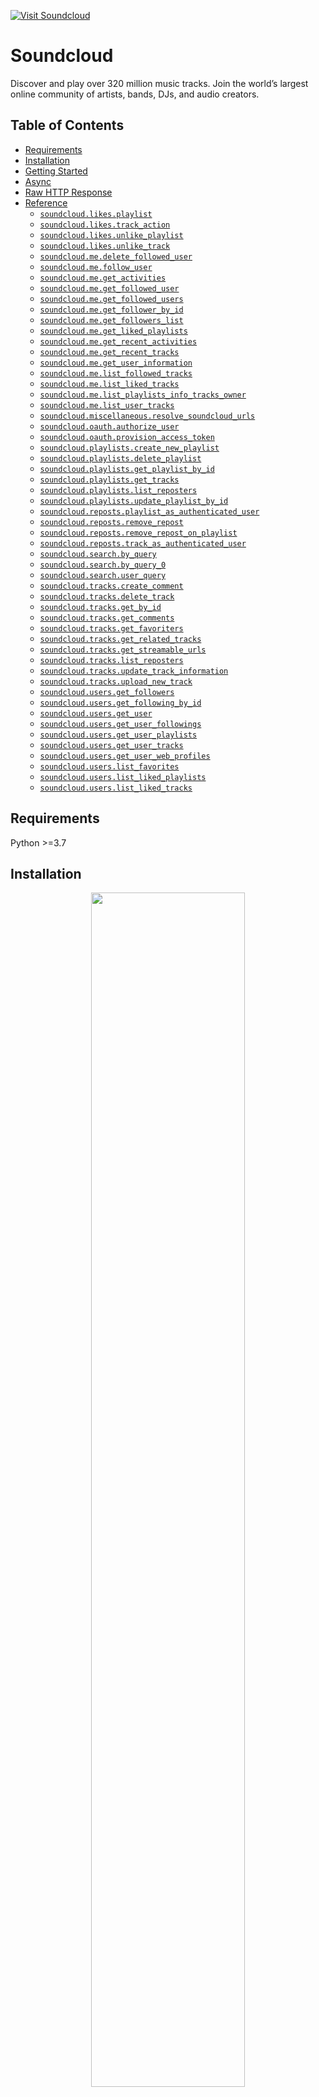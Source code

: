 <div align="left">

[![Visit Soundcloud](./header.png)](https://developers.soundcloud.com)

# Soundcloud<a id="soundcloud"></a>

Discover and play over 320 million music tracks. Join the world’s largest online community of artists, bands, DJs, and audio creators.


</div>

## Table of Contents<a id="table-of-contents"></a>

<!-- toc -->

- [Requirements](#requirements)
- [Installation](#installation)
- [Getting Started](#getting-started)
- [Async](#async)
- [Raw HTTP Response](#raw-http-response)
- [Reference](#reference)
  * [`soundcloud.likes.playlist`](#soundcloudlikesplaylist)
  * [`soundcloud.likes.track_action`](#soundcloudlikestrack_action)
  * [`soundcloud.likes.unlike_playlist`](#soundcloudlikesunlike_playlist)
  * [`soundcloud.likes.unlike_track`](#soundcloudlikesunlike_track)
  * [`soundcloud.me.delete_followed_user`](#soundcloudmedelete_followed_user)
  * [`soundcloud.me.follow_user`](#soundcloudmefollow_user)
  * [`soundcloud.me.get_activities`](#soundcloudmeget_activities)
  * [`soundcloud.me.get_followed_user`](#soundcloudmeget_followed_user)
  * [`soundcloud.me.get_followed_users`](#soundcloudmeget_followed_users)
  * [`soundcloud.me.get_follower_by_id`](#soundcloudmeget_follower_by_id)
  * [`soundcloud.me.get_followers_list`](#soundcloudmeget_followers_list)
  * [`soundcloud.me.get_liked_playlists`](#soundcloudmeget_liked_playlists)
  * [`soundcloud.me.get_recent_activities`](#soundcloudmeget_recent_activities)
  * [`soundcloud.me.get_recent_tracks`](#soundcloudmeget_recent_tracks)
  * [`soundcloud.me.get_user_information`](#soundcloudmeget_user_information)
  * [`soundcloud.me.list_followed_tracks`](#soundcloudmelist_followed_tracks)
  * [`soundcloud.me.list_liked_tracks`](#soundcloudmelist_liked_tracks)
  * [`soundcloud.me.list_playlists_info_tracks_owner`](#soundcloudmelist_playlists_info_tracks_owner)
  * [`soundcloud.me.list_user_tracks`](#soundcloudmelist_user_tracks)
  * [`soundcloud.miscellaneous.resolve_soundcloud_urls`](#soundcloudmiscellaneousresolve_soundcloud_urls)
  * [`soundcloud.oauth.authorize_user`](#soundcloudoauthauthorize_user)
  * [`soundcloud.oauth.provision_access_token`](#soundcloudoauthprovision_access_token)
  * [`soundcloud.playlists.create_new_playlist`](#soundcloudplaylistscreate_new_playlist)
  * [`soundcloud.playlists.delete_playlist`](#soundcloudplaylistsdelete_playlist)
  * [`soundcloud.playlists.get_playlist_by_id`](#soundcloudplaylistsget_playlist_by_id)
  * [`soundcloud.playlists.get_tracks`](#soundcloudplaylistsget_tracks)
  * [`soundcloud.playlists.list_reposters`](#soundcloudplaylistslist_reposters)
  * [`soundcloud.playlists.update_playlist_by_id`](#soundcloudplaylistsupdate_playlist_by_id)
  * [`soundcloud.reposts.playlist_as_authenticated_user`](#soundcloudrepostsplaylist_as_authenticated_user)
  * [`soundcloud.reposts.remove_repost`](#soundcloudrepostsremove_repost)
  * [`soundcloud.reposts.remove_repost_on_playlist`](#soundcloudrepostsremove_repost_on_playlist)
  * [`soundcloud.reposts.track_as_authenticated_user`](#soundcloudrepoststrack_as_authenticated_user)
  * [`soundcloud.search.by_query`](#soundcloudsearchby_query)
  * [`soundcloud.search.by_query_0`](#soundcloudsearchby_query_0)
  * [`soundcloud.search.user_query`](#soundcloudsearchuser_query)
  * [`soundcloud.tracks.create_comment`](#soundcloudtrackscreate_comment)
  * [`soundcloud.tracks.delete_track`](#soundcloudtracksdelete_track)
  * [`soundcloud.tracks.get_by_id`](#soundcloudtracksget_by_id)
  * [`soundcloud.tracks.get_comments`](#soundcloudtracksget_comments)
  * [`soundcloud.tracks.get_favoriters`](#soundcloudtracksget_favoriters)
  * [`soundcloud.tracks.get_related_tracks`](#soundcloudtracksget_related_tracks)
  * [`soundcloud.tracks.get_streamable_urls`](#soundcloudtracksget_streamable_urls)
  * [`soundcloud.tracks.list_reposters`](#soundcloudtrackslist_reposters)
  * [`soundcloud.tracks.update_track_information`](#soundcloudtracksupdate_track_information)
  * [`soundcloud.tracks.upload_new_track`](#soundcloudtracksupload_new_track)
  * [`soundcloud.users.get_followers`](#soundcloudusersget_followers)
  * [`soundcloud.users.get_following_by_id`](#soundcloudusersget_following_by_id)
  * [`soundcloud.users.get_user`](#soundcloudusersget_user)
  * [`soundcloud.users.get_user_followings`](#soundcloudusersget_user_followings)
  * [`soundcloud.users.get_user_playlists`](#soundcloudusersget_user_playlists)
  * [`soundcloud.users.get_user_tracks`](#soundcloudusersget_user_tracks)
  * [`soundcloud.users.get_user_web_profiles`](#soundcloudusersget_user_web_profiles)
  * [`soundcloud.users.list_favorites`](#soundclouduserslist_favorites)
  * [`soundcloud.users.list_liked_playlists`](#soundclouduserslist_liked_playlists)
  * [`soundcloud.users.list_liked_tracks`](#soundclouduserslist_liked_tracks)

<!-- tocstop -->

## Requirements<a id="requirements"></a>

Python >=3.7

## Installation<a id="installation"></a>
<div align="center">
  <a href="https://konfigthis.com/sdk-sign-up?company=SoundCloud&language=Python">
    <img src="https://raw.githubusercontent.com/konfig-dev/brand-assets/HEAD/cta-images/python-cta.png" width="70%">
  </a>
</div>

## Getting Started<a id="getting-started"></a>

```python
from pprint import pprint
from soundcloud_python_sdk import SoundCloud, ApiException

soundcloud = SoundCloud(
    auth_header="YOUR_API_KEY",
)

try:
    # Likes a playlist.
    soundcloud.likes.playlist(
        playlist_id=1212781357,
    )
except ApiException as e:
    print("Exception when calling LikesApi.playlist: %s\n" % e)
    pprint(e.body)
    if e.status == 400:
        pprint(e.body["code"])
        pprint(e.body["message"])
        pprint(e.body["link"])
        pprint(e.body["error"])
        pprint(e.body["errors"])
        pprint(e.body["status"])
    if e.status == 401:
        pprint(e.body["code"])
        pprint(e.body["message"])
        pprint(e.body["link"])
        pprint(e.body["error"])
        pprint(e.body["errors"])
        pprint(e.body["status"])
    if e.status == 404:
        pprint(e.body["code"])
        pprint(e.body["message"])
        pprint(e.body["link"])
        pprint(e.body["error"])
        pprint(e.body["errors"])
        pprint(e.body["status"])
    pprint(e.headers)
    pprint(e.status)
    pprint(e.reason)
    pprint(e.round_trip_time)
```

## Async<a id="async"></a>

`async` support is available by prepending `a` to any method.

```python
import asyncio
from pprint import pprint
from soundcloud_python_sdk import SoundCloud, ApiException

soundcloud = SoundCloud(
    auth_header="YOUR_API_KEY",
)


async def main():
    try:
        # Likes a playlist.
        await soundcloud.likes.aplaylist(
            playlist_id=1212781357,
        )
    except ApiException as e:
        print("Exception when calling LikesApi.playlist: %s\n" % e)
        pprint(e.body)
        if e.status == 400:
            pprint(e.body["code"])
            pprint(e.body["message"])
            pprint(e.body["link"])
            pprint(e.body["error"])
            pprint(e.body["errors"])
            pprint(e.body["status"])
        if e.status == 401:
            pprint(e.body["code"])
            pprint(e.body["message"])
            pprint(e.body["link"])
            pprint(e.body["error"])
            pprint(e.body["errors"])
            pprint(e.body["status"])
        if e.status == 404:
            pprint(e.body["code"])
            pprint(e.body["message"])
            pprint(e.body["link"])
            pprint(e.body["error"])
            pprint(e.body["errors"])
            pprint(e.body["status"])
        pprint(e.headers)
        pprint(e.status)
        pprint(e.reason)
        pprint(e.round_trip_time)


asyncio.run(main())
```

## Raw HTTP Response<a id="raw-http-response"></a>

To access raw HTTP response values, use the `.raw` namespace.

```python
from pprint import pprint
from soundcloud_python_sdk import SoundCloud, ApiException

soundcloud = SoundCloud(
    auth_header="YOUR_API_KEY",
)

try:
    # Likes a playlist.
    playlist_response = soundcloud.likes.raw.playlist(
        playlist_id=1212781357,
    )
    pprint(playlist_response.headers)
    pprint(playlist_response.status)
    pprint(playlist_response.round_trip_time)
except ApiException as e:
    print("Exception when calling LikesApi.playlist: %s\n" % e)
    pprint(e.body)
    if e.status == 400:
        pprint(e.body["code"])
        pprint(e.body["message"])
        pprint(e.body["link"])
        pprint(e.body["error"])
        pprint(e.body["errors"])
        pprint(e.body["status"])
    if e.status == 401:
        pprint(e.body["code"])
        pprint(e.body["message"])
        pprint(e.body["link"])
        pprint(e.body["error"])
        pprint(e.body["errors"])
        pprint(e.body["status"])
    if e.status == 404:
        pprint(e.body["code"])
        pprint(e.body["message"])
        pprint(e.body["link"])
        pprint(e.body["error"])
        pprint(e.body["errors"])
        pprint(e.body["status"])
    pprint(e.headers)
    pprint(e.status)
    pprint(e.reason)
    pprint(e.round_trip_time)
```


## Reference<a id="reference"></a>
### `soundcloud.likes.playlist`<a id="soundcloudlikesplaylist"></a>

Likes a playlist.

#### 🛠️ Usage<a id="🛠️-usage"></a>

```python
soundcloud.likes.playlist(
    playlist_id=1212781357,
)
```

#### ⚙️ Parameters<a id="⚙️-parameters"></a>

##### playlist_id: `int`<a id="playlist_id-int"></a>

SoundCloud playlist id

#### 🌐 Endpoint<a id="🌐-endpoint"></a>

`/likes/playlists/{playlist_id}` `post`

[🔙 **Back to Table of Contents**](#table-of-contents)

---

### `soundcloud.likes.track_action`<a id="soundcloudlikestrack_action"></a>

Likes a track.

#### 🛠️ Usage<a id="🛠️-usage"></a>

```python
soundcloud.likes.track_action(
    track_id=1015448728,
)
```

#### ⚙️ Parameters<a id="⚙️-parameters"></a>

##### track_id: `int`<a id="track_id-int"></a>

SoundCloud Track id

#### 🌐 Endpoint<a id="🌐-endpoint"></a>

`/likes/tracks/{track_id}` `post`

[🔙 **Back to Table of Contents**](#table-of-contents)

---

### `soundcloud.likes.unlike_playlist`<a id="soundcloudlikesunlike_playlist"></a>

Unlikes a playlist.

#### 🛠️ Usage<a id="🛠️-usage"></a>

```python
soundcloud.likes.unlike_playlist(
    playlist_id=1212781357,
)
```

#### ⚙️ Parameters<a id="⚙️-parameters"></a>

##### playlist_id: `int`<a id="playlist_id-int"></a>

SoundCloud playlist id

#### 🌐 Endpoint<a id="🌐-endpoint"></a>

`/likes/playlists/{playlist_id}` `delete`

[🔙 **Back to Table of Contents**](#table-of-contents)

---

### `soundcloud.likes.unlike_track`<a id="soundcloudlikesunlike_track"></a>

Unlikes a track.

#### 🛠️ Usage<a id="🛠️-usage"></a>

```python
soundcloud.likes.unlike_track(
    track_id=1015448728,
)
```

#### ⚙️ Parameters<a id="⚙️-parameters"></a>

##### track_id: `int`<a id="track_id-int"></a>

SoundCloud Track id

#### 🌐 Endpoint<a id="🌐-endpoint"></a>

`/likes/tracks/{track_id}` `delete`

[🔙 **Back to Table of Contents**](#table-of-contents)

---

### `soundcloud.me.delete_followed_user`<a id="soundcloudmedelete_followed_user"></a>

Deletes a user who is followed by the authenticated user.

#### 🛠️ Usage<a id="🛠️-usage"></a>

```python
soundcloud.me.delete_followed_user(
    user_id=743372812,
)
```

#### ⚙️ Parameters<a id="⚙️-parameters"></a>

##### user_id: `int`<a id="user_id-int"></a>

SoundCloud User id

#### 🌐 Endpoint<a id="🌐-endpoint"></a>

`/me/followings/{user_id}` `delete`

[🔙 **Back to Table of Contents**](#table-of-contents)

---

### `soundcloud.me.follow_user`<a id="soundcloudmefollow_user"></a>

Follows a user.

#### 🛠️ Usage<a id="🛠️-usage"></a>

```python
soundcloud.me.follow_user(
    user_id=743372812,
)
```

#### ⚙️ Parameters<a id="⚙️-parameters"></a>

##### user_id: `int`<a id="user_id-int"></a>

SoundCloud User id

#### 🌐 Endpoint<a id="🌐-endpoint"></a>

`/me/followings/{user_id}` `put`

[🔙 **Back to Table of Contents**](#table-of-contents)

---

### `soundcloud.me.get_activities`<a id="soundcloudmeget_activities"></a>

Returns the authenticated user's activities.

#### 🛠️ Usage<a id="🛠️-usage"></a>

```python
get_activities_response = soundcloud.me.get_activities(
    access=["playable,preview"],
    limit=2,
)
```

#### ⚙️ Parameters<a id="⚙️-parameters"></a>

##### access: List[`str`]<a id="access-liststr"></a>

Filters content by level of access the user (logged in or anonymous) has to the track. The result list will include only tracks with the specified access. Include all options if you'd like to see all possible tracks. See `Track#access` schema for more details. 

##### limit: `int`<a id="limit-int"></a>

Number of results to return in the collection.

#### 🔄 Return<a id="🔄-return"></a>

[`Activities`](./soundcloud_python_sdk/pydantic/activities.py)

#### 🌐 Endpoint<a id="🌐-endpoint"></a>

`/me/activities` `get`

[🔙 **Back to Table of Contents**](#table-of-contents)

---

### `soundcloud.me.get_followed_user`<a id="soundcloudmeget_followed_user"></a>

Returns a user who is followed by the authenticated user. (use /users/{user_id} instead, to fetch the user details)

#### 🛠️ Usage<a id="🛠️-usage"></a>

```python
get_followed_user_response = soundcloud.me.get_followed_user(
    user_id=948745750,
)
```

#### ⚙️ Parameters<a id="⚙️-parameters"></a>

##### user_id: `int`<a id="user_id-int"></a>

SoundCloud User id

#### 🔄 Return<a id="🔄-return"></a>

[`User`](./soundcloud_python_sdk/pydantic/user.py)

#### 🌐 Endpoint<a id="🌐-endpoint"></a>

`/me/followings/{user_id}` `get`

[🔙 **Back to Table of Contents**](#table-of-contents)

---

### `soundcloud.me.get_followed_users`<a id="soundcloudmeget_followed_users"></a>

Returns a list of users who are followed by the authenticated user.

#### 🛠️ Usage<a id="🛠️-usage"></a>

```python
get_followed_users_response = soundcloud.me.get_followed_users(
    limit=2,
    offset=0,
)
```

#### ⚙️ Parameters<a id="⚙️-parameters"></a>

##### limit: `int`<a id="limit-int"></a>

Number of results to return in the collection.

##### offset: `int`<a id="offset-int"></a>

Offset of first result. Deprecated, use `linked_partitioning` instead.

#### 🔄 Return<a id="🔄-return"></a>

[`Users`](./soundcloud_python_sdk/pydantic/users.py)

#### 🌐 Endpoint<a id="🌐-endpoint"></a>

`/me/followings` `get`

[🔙 **Back to Table of Contents**](#table-of-contents)

---

### `soundcloud.me.get_follower_by_id`<a id="soundcloudmeget_follower_by_id"></a>

Returns a user who is following the authenticated user. (use /users/{user_id} instead, to fetch the user details)

#### 🛠️ Usage<a id="🛠️-usage"></a>

```python
get_follower_by_id_response = soundcloud.me.get_follower_by_id(
    follower_id=743372812,
)
```

#### ⚙️ Parameters<a id="⚙️-parameters"></a>

##### follower_id: `int`<a id="follower_id-int"></a>

SoundCloud User id to denote a Follower

#### 🔄 Return<a id="🔄-return"></a>

[`User`](./soundcloud_python_sdk/pydantic/user.py)

#### 🌐 Endpoint<a id="🌐-endpoint"></a>

`/me/followers/{follower_id}` `get`

[🔙 **Back to Table of Contents**](#table-of-contents)

---

### `soundcloud.me.get_followers_list`<a id="soundcloudmeget_followers_list"></a>

Returns a list of users who are following the authenticated user.

#### 🛠️ Usage<a id="🛠️-usage"></a>

```python
get_followers_list_response = soundcloud.me.get_followers_list(
    limit=2,
)
```

#### ⚙️ Parameters<a id="⚙️-parameters"></a>

##### limit: `int`<a id="limit-int"></a>

Number of results to return in the collection.

#### 🔄 Return<a id="🔄-return"></a>

[`Users`](./soundcloud_python_sdk/pydantic/users.py)

#### 🌐 Endpoint<a id="🌐-endpoint"></a>

`/me/followers` `get`

[🔙 **Back to Table of Contents**](#table-of-contents)

---

### `soundcloud.me.get_liked_playlists`<a id="soundcloudmeget_liked_playlists"></a>

Returns a list of favorited or liked playlists of the authenticated user.

#### 🛠️ Usage<a id="🛠️-usage"></a>

```python
get_liked_playlists_response = soundcloud.me.get_liked_playlists(
    limit=2,
    linked_partitioning=True,
)
```

#### ⚙️ Parameters<a id="⚙️-parameters"></a>

##### limit: `int`<a id="limit-int"></a>

Number of results to return in the collection.

##### linked_partitioning: `bool`<a id="linked_partitioning-bool"></a>

Returns paginated collection of items (recommended, returning a list without pagination is deprecated and should not be used)

#### 🔄 Return<a id="🔄-return"></a>

[`MeGetLikedPlaylistsResponse`](./soundcloud_python_sdk/pydantic/me_get_liked_playlists_response.py)

#### 🌐 Endpoint<a id="🌐-endpoint"></a>

`/me/likes/playlists` `get`

[🔙 **Back to Table of Contents**](#table-of-contents)

---

### `soundcloud.me.get_recent_activities`<a id="soundcloudmeget_recent_activities"></a>

Recent the authenticated user's activities.

#### 🛠️ Usage<a id="🛠️-usage"></a>

```python
get_recent_activities_response = soundcloud.me.get_recent_activities(
    access=["playable,preview"],
    limit=2,
)
```

#### ⚙️ Parameters<a id="⚙️-parameters"></a>

##### access: List[`str`]<a id="access-liststr"></a>

Filters content by level of access the user (logged in or anonymous) has to the track. The result list will include only tracks with the specified access. Include all options if you'd like to see all possible tracks. See `Track#access` schema for more details. 

##### limit: `int`<a id="limit-int"></a>

Number of results to return in the collection.

#### 🔄 Return<a id="🔄-return"></a>

[`Activities`](./soundcloud_python_sdk/pydantic/activities.py)

#### 🌐 Endpoint<a id="🌐-endpoint"></a>

`/me/activities/all/own` `get`

[🔙 **Back to Table of Contents**](#table-of-contents)

---

### `soundcloud.me.get_recent_tracks`<a id="soundcloudmeget_recent_tracks"></a>

Returns the authenticated user's recent track related activities.

#### 🛠️ Usage<a id="🛠️-usage"></a>

```python
get_recent_tracks_response = soundcloud.me.get_recent_tracks(
    access=["playable,preview"],
    limit=2,
)
```

#### ⚙️ Parameters<a id="⚙️-parameters"></a>

##### access: List[`str`]<a id="access-liststr"></a>

Filters content by level of access the user (logged in or anonymous) has to the track. The result list will include only tracks with the specified access. Include all options if you'd like to see all possible tracks. See `Track#access` schema for more details. 

##### limit: `int`<a id="limit-int"></a>

Number of results to return in the collection.

#### 🔄 Return<a id="🔄-return"></a>

[`Activities`](./soundcloud_python_sdk/pydantic/activities.py)

#### 🌐 Endpoint<a id="🌐-endpoint"></a>

`/me/activities/tracks` `get`

[🔙 **Back to Table of Contents**](#table-of-contents)

---

### `soundcloud.me.get_user_information`<a id="soundcloudmeget_user_information"></a>

Returns the authenticated user’s information.

#### 🛠️ Usage<a id="🛠️-usage"></a>

```python
get_user_information_response = soundcloud.me.get_user_information()
```

#### 🔄 Return<a id="🔄-return"></a>

[`Me`](./soundcloud_python_sdk/pydantic/me.py)

#### 🌐 Endpoint<a id="🌐-endpoint"></a>

`/me` `get`

[🔙 **Back to Table of Contents**](#table-of-contents)

---

### `soundcloud.me.list_followed_tracks`<a id="soundcloudmelist_followed_tracks"></a>

Returns a list of recent tracks from users followed by the authenticated user.

#### 🛠️ Usage<a id="🛠️-usage"></a>

```python
list_followed_tracks_response = soundcloud.me.list_followed_tracks(
    access=["playable,preview"],
    limit=2,
    offset=0,
)
```

#### ⚙️ Parameters<a id="⚙️-parameters"></a>

##### access: List[`str`]<a id="access-liststr"></a>

Filters content by level of access the user (logged in or anonymous) has to the track. The result list will include only tracks with the specified access. Include all options if you'd like to see all possible tracks. See `Track#access` schema for more details. 

##### limit: `int`<a id="limit-int"></a>

Number of results to return in the collection.

##### offset: `int`<a id="offset-int"></a>

Offset of first result. Deprecated, use `linked_partitioning` instead.

#### 🔄 Return<a id="🔄-return"></a>

[`TracksList`](./soundcloud_python_sdk/pydantic/tracks_list.py)

#### 🌐 Endpoint<a id="🌐-endpoint"></a>

`/me/followings/tracks` `get`

[🔙 **Back to Table of Contents**](#table-of-contents)

---

### `soundcloud.me.list_liked_tracks`<a id="soundcloudmelist_liked_tracks"></a>

Returns a list of favorited or liked tracks of the authenticated user.

#### 🛠️ Usage<a id="🛠️-usage"></a>

```python
list_liked_tracks_response = soundcloud.me.list_liked_tracks(
    limit=2,
    access=["playable,preview,blocked"],
    linked_partitioning=True,
)
```

#### ⚙️ Parameters<a id="⚙️-parameters"></a>

##### limit: `int`<a id="limit-int"></a>

Number of results to return in the collection.

##### access: List[`str`]<a id="access-liststr"></a>

Filters content by level of access the user (logged in or anonymous) has to the track. The result list will include only tracks with the specified access. Include all options if you'd like to see all possible tracks. See `Track#access` schema for more details. 

##### linked_partitioning: `bool`<a id="linked_partitioning-bool"></a>

Returns paginated collection of items (recommended, returning a list without pagination is deprecated and should not be used)

#### 🔄 Return<a id="🔄-return"></a>

[`MeListLikedTracksResponse`](./soundcloud_python_sdk/pydantic/me_list_liked_tracks_response.py)

#### 🌐 Endpoint<a id="🌐-endpoint"></a>

`/me/likes/tracks` `get`

[🔙 **Back to Table of Contents**](#table-of-contents)

---

### `soundcloud.me.list_playlists_info_tracks_owner`<a id="soundcloudmelist_playlists_info_tracks_owner"></a>

Returns playlist info, playlist tracks and tracks owner info.

#### 🛠️ Usage<a id="🛠️-usage"></a>

```python
list_playlists_info_tracks_owner_response = (
    soundcloud.me.list_playlists_info_tracks_owner(
        show_tracks=True,
        linked_partitioning=True,
        limit=2,
    )
)
```

#### ⚙️ Parameters<a id="⚙️-parameters"></a>

##### show_tracks: `bool`<a id="show_tracks-bool"></a>

A boolean flag to request a playlist with or without tracks. Default is `true`.

##### linked_partitioning: `bool`<a id="linked_partitioning-bool"></a>

Returns paginated collection of items (recommended, returning a list without pagination is deprecated and should not be used)

##### limit: `int`<a id="limit-int"></a>

Number of results to return in the collection.

#### 🔄 Return<a id="🔄-return"></a>

[`MeGetLikedPlaylistsResponse`](./soundcloud_python_sdk/pydantic/me_get_liked_playlists_response.py)

#### 🌐 Endpoint<a id="🌐-endpoint"></a>

`/me/playlists` `get`

[🔙 **Back to Table of Contents**](#table-of-contents)

---

### `soundcloud.me.list_user_tracks`<a id="soundcloudmelist_user_tracks"></a>

Returns a list of user's tracks.

#### 🛠️ Usage<a id="🛠️-usage"></a>

```python
list_user_tracks_response = soundcloud.me.list_user_tracks(
    limit=2,
    linked_partitioning=True,
)
```

#### ⚙️ Parameters<a id="⚙️-parameters"></a>

##### limit: `int`<a id="limit-int"></a>

Number of results to return in the collection.

##### linked_partitioning: `bool`<a id="linked_partitioning-bool"></a>

Returns paginated collection of items (recommended, returning a list without pagination is deprecated and should not be used)

#### 🔄 Return<a id="🔄-return"></a>

[`MeListLikedTracksResponse`](./soundcloud_python_sdk/pydantic/me_list_liked_tracks_response.py)

#### 🌐 Endpoint<a id="🌐-endpoint"></a>

`/me/tracks` `get`

[🔙 **Back to Table of Contents**](#table-of-contents)

---

### `soundcloud.miscellaneous.resolve_soundcloud_urls`<a id="soundcloudmiscellaneousresolve_soundcloud_urls"></a>

Resolves soundcloud.com and on.soundcloud.com URLs to Resource URLs to use with the API.

#### 🛠️ Usage<a id="🛠️-usage"></a>

```python
soundcloud.miscellaneous.resolve_soundcloud_urls(
    url="https://soundcloud.com/user-434241656",
)
```

#### ⚙️ Parameters<a id="⚙️-parameters"></a>

##### url: `str`<a id="url-str"></a>

SoundCloud URL

#### 🌐 Endpoint<a id="🌐-endpoint"></a>

`/resolve` `get`

[🔙 **Back to Table of Contents**](#table-of-contents)

---

### `soundcloud.oauth.authorize_user`<a id="soundcloudoauthauthorize_user"></a>

<h3>Security Advice</h3>
* [OAuth Authorization Code flow](https://datatracker.ietf.org/doc/html/draft-ietf-oauth-security-topics-16#section-2.1.1) (`response_type=code`) is the only allowed method of authorization.
* Use the `state` parameter for [CSRF protection](https://tools.ietf.org/html/draft-ietf-oauth-security-topics-16#section-4.7). Pass a sufficient  random nonce here and verify this nonce again after retrieving the token.


#### 🛠️ Usage<a id="🛠️-usage"></a>

```python
soundcloud.oauth.authorize_user(
    client_id="some client",
    redirect_uri="https://soundcloud.com",
    response_type="code",
    state="encrypted_session_info",
)
```

#### ⚙️ Parameters<a id="⚙️-parameters"></a>

##### client_id: `str`<a id="client_id-str"></a>

The client id belonging to your application

##### redirect_uri: `str`<a id="redirect_uri-str"></a>

The redirect uri you have configured for your application

##### response_type: `str`<a id="response_type-str"></a>

Support only the Authorization Code Flow

##### state: `str`<a id="state-str"></a>

Any value included here will be appended to the redirect URI. Use this for CSRF protection.

#### 🌐 Endpoint<a id="🌐-endpoint"></a>

`/connect` `get`

[🔙 **Back to Table of Contents**](#table-of-contents)

---

### `soundcloud.oauth.provision_access_token`<a id="soundcloudoauthprovision_access_token"></a>

This endpoint accepts POST requests and is used to provision access tokens once a user has authorized your application.

#### 🛠️ Usage<a id="🛠️-usage"></a>

```python
soundcloud.oauth.provision_access_token(
    grant_type="authorization_code",
    client_id="CLIENT_ID",
    client_secret="CLIENT_SECRET",
    code="1-123456-12345678-FAbcfbe9ir2wdj0",
    redirect_uri="https://mywebsite/auth/soundcloud",
    refresh_token="1234c331329477150e7b6056ff212345",
)
```

#### ⚙️ Parameters<a id="⚙️-parameters"></a>

##### grant_type: `str`<a id="grant_type-str"></a>

One of `authorization_code`, `client_credentials`, `refresh_token`

##### client_id: `str`<a id="client_id-str"></a>

Client ID

##### client_secret: `str`<a id="client_secret-str"></a>

Client secret

##### code: `str`<a id="code-str"></a>

Authorization code. Required on `grant_type = authorization_code`.

##### redirect_uri: `str`<a id="redirect_uri-str"></a>

Redirect URI. Required on `grant_type = (authorization_code|refresh_token)`.

##### refresh_token: `str`<a id="refresh_token-str"></a>

Refresh token. Required on `grant_type = refresh_token`.

#### ⚙️ Request Body<a id="⚙️-request-body"></a>

[`OAuthToken`](./soundcloud_python_sdk/type/o_auth_token.py)
#### 🌐 Endpoint<a id="🌐-endpoint"></a>

`/oauth2/token` `post`

[🔙 **Back to Table of Contents**](#table-of-contents)

---

### `soundcloud.playlists.create_new_playlist`<a id="soundcloudplaylistscreate_new_playlist"></a>

Creates a playlist.

#### 🛠️ Usage<a id="🛠️-usage"></a>

```python
create_new_playlist_response = soundcloud.playlists.create_new_playlist(
    playlist={
        "sharing": "public",
        "set_type": "album",
    },
)
```

#### ⚙️ Parameters<a id="⚙️-parameters"></a>

##### playlist: [`CreateUpdatePlaylistRequestPlaylist`](./soundcloud_python_sdk/type/create_update_playlist_request_playlist.py)<a id="playlist-createupdateplaylistrequestplaylistsoundcloud_python_sdktypecreate_update_playlist_request_playlistpy"></a>


#### ⚙️ Request Body<a id="⚙️-request-body"></a>

[`CreateUpdatePlaylistRequest`](./soundcloud_python_sdk/type/create_update_playlist_request.py)
Create Playlist request

#### 🔄 Return<a id="🔄-return"></a>

[`Playlist`](./soundcloud_python_sdk/pydantic/playlist.py)

#### 🌐 Endpoint<a id="🌐-endpoint"></a>

`/playlists` `post`

[🔙 **Back to Table of Contents**](#table-of-contents)

---

### `soundcloud.playlists.delete_playlist`<a id="soundcloudplaylistsdelete_playlist"></a>

Deletes a playlist.

#### 🛠️ Usage<a id="🛠️-usage"></a>

```python
soundcloud.playlists.delete_playlist(
    playlist_id=10,
)
```

#### ⚙️ Parameters<a id="⚙️-parameters"></a>

##### playlist_id: `int`<a id="playlist_id-int"></a>

SoundCloud playlist id

#### 🌐 Endpoint<a id="🌐-endpoint"></a>

`/playlists/{playlist_id}` `delete`

[🔙 **Back to Table of Contents**](#table-of-contents)

---

### `soundcloud.playlists.get_playlist_by_id`<a id="soundcloudplaylistsget_playlist_by_id"></a>

Returns a playlist.

#### 🛠️ Usage<a id="🛠️-usage"></a>

```python
get_playlist_by_id_response = soundcloud.playlists.get_playlist_by_id(
    playlist_id=1212781357,
    secret_token="string_example",
    access=["playable,preview"],
    show_tracks=True,
)
```

#### ⚙️ Parameters<a id="⚙️-parameters"></a>

##### playlist_id: `int`<a id="playlist_id-int"></a>

SoundCloud playlist id

##### secret_token: `str`<a id="secret_token-str"></a>

A secret token to fetch private playlists/tracks

##### access: List[`str`]<a id="access-liststr"></a>

Filters content by level of access the user (logged in or anonymous) has to the track. The result list will include only tracks with the specified access. Include all options if you'd like to see all possible tracks. See `Track#access` schema for more details. 

##### show_tracks: `bool`<a id="show_tracks-bool"></a>

A boolean flag to request a playlist with or without tracks. Default is `true`.

#### 🔄 Return<a id="🔄-return"></a>

[`Playlist`](./soundcloud_python_sdk/pydantic/playlist.py)

#### 🌐 Endpoint<a id="🌐-endpoint"></a>

`/playlists/{playlist_id}` `get`

[🔙 **Back to Table of Contents**](#table-of-contents)

---

### `soundcloud.playlists.get_tracks`<a id="soundcloudplaylistsget_tracks"></a>

Returns tracks under a playlist.

#### 🛠️ Usage<a id="🛠️-usage"></a>

```python
get_tracks_response = soundcloud.playlists.get_tracks(
    playlist_id=1212781357,
    secret_token="string_example",
    access=["playable,preview"],
    linked_partitioning=True,
)
```

#### ⚙️ Parameters<a id="⚙️-parameters"></a>

##### playlist_id: `int`<a id="playlist_id-int"></a>

SoundCloud playlist id

##### secret_token: `str`<a id="secret_token-str"></a>

A secret token to fetch private playlists/tracks

##### access: List[`str`]<a id="access-liststr"></a>

Filters content by level of access the user (logged in or anonymous) has to the track. The result list will include only tracks with the specified access. Include all options if you'd like to see all possible tracks. See `Track#access` schema for more details. 

##### linked_partitioning: `bool`<a id="linked_partitioning-bool"></a>

Returns paginated collection of items (recommended, returning a list without pagination is deprecated and should not be used)

#### 🔄 Return<a id="🔄-return"></a>

[`MeListLikedTracksResponse`](./soundcloud_python_sdk/pydantic/me_list_liked_tracks_response.py)

#### 🌐 Endpoint<a id="🌐-endpoint"></a>

`/playlists/{playlist_id}/tracks` `get`

[🔙 **Back to Table of Contents**](#table-of-contents)

---

### `soundcloud.playlists.list_reposters`<a id="soundcloudplaylistslist_reposters"></a>

Returns a collection of playlist's reposters.

#### 🛠️ Usage<a id="🛠️-usage"></a>

```python
list_reposters_response = soundcloud.playlists.list_reposters(
    playlist_id=1212781357,
    limit=2,
)
```

#### ⚙️ Parameters<a id="⚙️-parameters"></a>

##### playlist_id: `int`<a id="playlist_id-int"></a>

SoundCloud playlist id

##### limit: `int`<a id="limit-int"></a>

Number of results to return in the collection.

#### 🔄 Return<a id="🔄-return"></a>

[`Users`](./soundcloud_python_sdk/pydantic/users.py)

#### 🌐 Endpoint<a id="🌐-endpoint"></a>

`/playlists/{playlist_id}/reposters` `get`

[🔙 **Back to Table of Contents**](#table-of-contents)

---

### `soundcloud.playlists.update_playlist_by_id`<a id="soundcloudplaylistsupdate_playlist_by_id"></a>

Updates a playlist.

#### 🛠️ Usage<a id="🛠️-usage"></a>

```python
update_playlist_by_id_response = soundcloud.playlists.update_playlist_by_id(
    playlist_id=10,
    playlist={
        "sharing": "public",
        "set_type": "album",
    },
)
```

#### ⚙️ Parameters<a id="⚙️-parameters"></a>

##### playlist_id: `int`<a id="playlist_id-int"></a>

SoundCloud playlist id

##### playlist: [`CreateUpdatePlaylistRequestPlaylist`](./soundcloud_python_sdk/type/create_update_playlist_request_playlist.py)<a id="playlist-createupdateplaylistrequestplaylistsoundcloud_python_sdktypecreate_update_playlist_request_playlistpy"></a>


#### ⚙️ Request Body<a id="⚙️-request-body"></a>

[`CreateUpdatePlaylistRequest`](./soundcloud_python_sdk/type/create_update_playlist_request.py)
Playlist payload

#### 🔄 Return<a id="🔄-return"></a>

[`Playlist`](./soundcloud_python_sdk/pydantic/playlist.py)

#### 🌐 Endpoint<a id="🌐-endpoint"></a>

`/playlists/{playlist_id}` `put`

[🔙 **Back to Table of Contents**](#table-of-contents)

---

### `soundcloud.reposts.playlist_as_authenticated_user`<a id="soundcloudrepostsplaylist_as_authenticated_user"></a>

Reposts a playlist as the authenticated user

#### 🛠️ Usage<a id="🛠️-usage"></a>

```python
soundcloud.reposts.playlist_as_authenticated_user(
    playlist_id=1205584273,
)
```

#### ⚙️ Parameters<a id="⚙️-parameters"></a>

##### playlist_id: `int`<a id="playlist_id-int"></a>

SoundCloud playlist id

#### 🌐 Endpoint<a id="🌐-endpoint"></a>

`/reposts/playlists/{playlist_id}` `post`

[🔙 **Back to Table of Contents**](#table-of-contents)

---

### `soundcloud.reposts.remove_repost`<a id="soundcloudrepostsremove_repost"></a>

Removes a repost on a track as the authenticated user

#### 🛠️ Usage<a id="🛠️-usage"></a>

```python
soundcloud.reposts.remove_repost(
    track_id=1015448728,
)
```

#### ⚙️ Parameters<a id="⚙️-parameters"></a>

##### track_id: `int`<a id="track_id-int"></a>

SoundCloud Track id

#### 🌐 Endpoint<a id="🌐-endpoint"></a>

`/reposts/tracks/{track_id}` `delete`

[🔙 **Back to Table of Contents**](#table-of-contents)

---

### `soundcloud.reposts.remove_repost_on_playlist`<a id="soundcloudrepostsremove_repost_on_playlist"></a>

Removes a repost on a playlist as the authenticated user

#### 🛠️ Usage<a id="🛠️-usage"></a>

```python
soundcloud.reposts.remove_repost_on_playlist(
    playlist_id=1205584273,
)
```

#### ⚙️ Parameters<a id="⚙️-parameters"></a>

##### playlist_id: `int`<a id="playlist_id-int"></a>

SoundCloud playlist id

#### 🌐 Endpoint<a id="🌐-endpoint"></a>

`/reposts/playlists/{playlist_id}` `delete`

[🔙 **Back to Table of Contents**](#table-of-contents)

---

### `soundcloud.reposts.track_as_authenticated_user`<a id="soundcloudrepoststrack_as_authenticated_user"></a>

Reposts a track as the authenticated user

#### 🛠️ Usage<a id="🛠️-usage"></a>

```python
soundcloud.reposts.track_as_authenticated_user(
    track_id=1015448728,
)
```

#### ⚙️ Parameters<a id="⚙️-parameters"></a>

##### track_id: `int`<a id="track_id-int"></a>

SoundCloud Track id

#### 🌐 Endpoint<a id="🌐-endpoint"></a>

`/reposts/tracks/{track_id}` `post`

[🔙 **Back to Table of Contents**](#table-of-contents)

---

### `soundcloud.search.by_query`<a id="soundcloudsearchby_query"></a>

Performs a track search based on a query

#### 🛠️ Usage<a id="🛠️-usage"></a>

```python
by_query_response = soundcloud.search.by_query(
    q="hello",
    ids="1,2,3",
    genres="Pop,House",
    tags="test",
    bpm={
        "_from": 123,
        "to": 456,
    },
    duration={
        "_from": 123456,
        "to": 456789,
    },
    created_at={
        "_from": "2020-12-24 00:00:00",
        "to": "2020-12-26 00:00:00",
    },
    access=["playable,preview"],
    limit=2,
    offset=0,
    linked_partitioning=True,
)
```

#### ⚙️ Parameters<a id="⚙️-parameters"></a>

##### q: `str`<a id="q-str"></a>

search

##### ids: `str`<a id="ids-str"></a>

A comma separated list of track ids to filter on

##### genres: `str`<a id="genres-str"></a>

A comma separated list of genres

##### tags: `str`<a id="tags-str"></a>

A comma separated list of tags

##### bpm: [`Dict[str, Union[bool, date, datetime, dict, float, int, list, str, None]]`](./soundcloud_python_sdk/type/typing_dict_str_typing_union_bool_date_datetime_dict_float_int_list_str_none.py)<a id="bpm-dictstr-unionbool-date-datetime-dict-float-int-list-str-nonesoundcloud_python_sdktypetyping_dict_str_typing_union_bool_date_datetime_dict_float_int_list_str_nonepy"></a>

Return tracks with a specified bpm[from], bpm[to]

##### duration: [`Dict[str, Union[bool, date, datetime, dict, float, int, list, str, None]]`](./soundcloud_python_sdk/type/typing_dict_str_typing_union_bool_date_datetime_dict_float_int_list_str_none.py)<a id="duration-dictstr-unionbool-date-datetime-dict-float-int-list-str-nonesoundcloud_python_sdktypetyping_dict_str_typing_union_bool_date_datetime_dict_float_int_list_str_nonepy"></a>

Return tracks within a specified duration range

##### created_at: [`Dict[str, Union[bool, date, datetime, dict, float, int, list, str, None]]`](./soundcloud_python_sdk/type/typing_dict_str_typing_union_bool_date_datetime_dict_float_int_list_str_none.py)<a id="created_at-dictstr-unionbool-date-datetime-dict-float-int-list-str-nonesoundcloud_python_sdktypetyping_dict_str_typing_union_bool_date_datetime_dict_float_int_list_str_nonepy"></a>

(yyyy-mm-dd hh:mm:ss) return tracks created within the specified dates

##### access: List[`str`]<a id="access-liststr"></a>

Filters content by level of access the user (logged in or anonymous) has to the track. The result list will include only tracks with the specified access. Include all options if you'd like to see all possible tracks. See `Track#access` schema for more details. 

##### limit: `int`<a id="limit-int"></a>

Number of results to return in the collection.

##### offset: `int`<a id="offset-int"></a>

Offset of first result. Deprecated, use `linked_partitioning` instead.

##### linked_partitioning: `bool`<a id="linked_partitioning-bool"></a>

Returns paginated collection of items (recommended, returning a list without pagination is deprecated and should not be used)

#### 🔄 Return<a id="🔄-return"></a>

[`MeListLikedTracksResponse`](./soundcloud_python_sdk/pydantic/me_list_liked_tracks_response.py)

#### 🌐 Endpoint<a id="🌐-endpoint"></a>

`/tracks` `get`

[🔙 **Back to Table of Contents**](#table-of-contents)

---

### `soundcloud.search.by_query_0`<a id="soundcloudsearchby_query_0"></a>

Performs a playlist search based on a query

#### 🛠️ Usage<a id="🛠️-usage"></a>

```python
by_query_0_response = soundcloud.search.by_query_0(
    q="hello",
    access=["playable,preview"],
    show_tracks=True,
    limit=2,
    offset=0,
    linked_partitioning=True,
)
```

#### ⚙️ Parameters<a id="⚙️-parameters"></a>

##### q: `str`<a id="q-str"></a>

search

##### access: List[`str`]<a id="access-liststr"></a>

Filters content by level of access the user (logged in or anonymous) has to the track. The result list will include only tracks with the specified access. Include all options if you'd like to see all possible tracks. See `Track#access` schema for more details. 

##### show_tracks: `bool`<a id="show_tracks-bool"></a>

A boolean flag to request a playlist with or without tracks. Default is `true`.

##### limit: `int`<a id="limit-int"></a>

Number of results to return in the collection.

##### offset: `int`<a id="offset-int"></a>

Offset of first result. Deprecated, use `linked_partitioning` instead.

##### linked_partitioning: `bool`<a id="linked_partitioning-bool"></a>

Returns paginated collection of items (recommended, returning a list without pagination is deprecated and should not be used)

#### 🔄 Return<a id="🔄-return"></a>

[`MeGetLikedPlaylistsResponse`](./soundcloud_python_sdk/pydantic/me_get_liked_playlists_response.py)

#### 🌐 Endpoint<a id="🌐-endpoint"></a>

`/playlists` `get`

[🔙 **Back to Table of Contents**](#table-of-contents)

---

### `soundcloud.search.user_query`<a id="soundcloudsearchuser_query"></a>

Performs a user search based on a query

#### 🛠️ Usage<a id="🛠️-usage"></a>

```python
user_query_response = soundcloud.search.user_query(
    q="hello",
    ids="1,2,3",
    limit=2,
    offset=0,
    linked_partitioning=True,
)
```

#### ⚙️ Parameters<a id="⚙️-parameters"></a>

##### q: `str`<a id="q-str"></a>

search

##### ids: `str`<a id="ids-str"></a>

A comma separated list of track ids to filter on

##### limit: `int`<a id="limit-int"></a>

Number of results to return in the collection.

##### offset: `int`<a id="offset-int"></a>

Offset of first result. Deprecated, use `linked_partitioning` instead.

##### linked_partitioning: `bool`<a id="linked_partitioning-bool"></a>

Returns paginated collection of items (recommended, returning a list without pagination is deprecated and should not be used)

#### 🔄 Return<a id="🔄-return"></a>

[`Users`](./soundcloud_python_sdk/pydantic/users.py)

#### 🌐 Endpoint<a id="🌐-endpoint"></a>

`/users` `get`

[🔙 **Back to Table of Contents**](#table-of-contents)

---

### `soundcloud.tracks.create_comment`<a id="soundcloudtrackscreate_comment"></a>

Returns the newly created comment on success

#### 🛠️ Usage<a id="🛠️-usage"></a>

```python
create_comment_response = soundcloud.tracks.create_comment(
    track_id=308946187,
    comment={
        "body": "test comment",
    },
)
```

#### ⚙️ Parameters<a id="⚙️-parameters"></a>

##### track_id: `int`<a id="track_id-int"></a>

SoundCloud Track id

##### comment: [`TracksCreateCommentRequestComment`](./soundcloud_python_sdk/type/tracks_create_comment_request_comment.py)<a id="comment-trackscreatecommentrequestcommentsoundcloud_python_sdktypetracks_create_comment_request_commentpy"></a>


#### ⚙️ Request Body<a id="⚙️-request-body"></a>

[`TracksCreateCommentRequest`](./soundcloud_python_sdk/type/tracks_create_comment_request.py)
Body of a comment 

#### 🔄 Return<a id="🔄-return"></a>

[`Comment`](./soundcloud_python_sdk/pydantic/comment.py)

#### 🌐 Endpoint<a id="🌐-endpoint"></a>

`/tracks/{track_id}/comments` `post`

[🔙 **Back to Table of Contents**](#table-of-contents)

---

### `soundcloud.tracks.delete_track`<a id="soundcloudtracksdelete_track"></a>

Deletes a track.

#### 🛠️ Usage<a id="🛠️-usage"></a>

```python
soundcloud.tracks.delete_track(
    track_id=308946187,
)
```

#### ⚙️ Parameters<a id="⚙️-parameters"></a>

##### track_id: `int`<a id="track_id-int"></a>

SoundCloud Track id

#### 🌐 Endpoint<a id="🌐-endpoint"></a>

`/tracks/{track_id}` `delete`

[🔙 **Back to Table of Contents**](#table-of-contents)

---

### `soundcloud.tracks.get_by_id`<a id="soundcloudtracksget_by_id"></a>

Returns a track.

#### 🛠️ Usage<a id="🛠️-usage"></a>

```python
get_by_id_response = soundcloud.tracks.get_by_id(
    track_id=308946187,
    secret_token="string_example",
)
```

#### ⚙️ Parameters<a id="⚙️-parameters"></a>

##### track_id: `int`<a id="track_id-int"></a>

SoundCloud Track id

##### secret_token: `str`<a id="secret_token-str"></a>

A secret token to fetch private playlists/tracks

#### 🔄 Return<a id="🔄-return"></a>

[`Track`](./soundcloud_python_sdk/pydantic/track.py)

#### 🌐 Endpoint<a id="🌐-endpoint"></a>

`/tracks/{track_id}` `get`

[🔙 **Back to Table of Contents**](#table-of-contents)

---

### `soundcloud.tracks.get_comments`<a id="soundcloudtracksget_comments"></a>

Returns the comments posted on the track(track_id).

#### 🛠️ Usage<a id="🛠️-usage"></a>

```python
get_comments_response = soundcloud.tracks.get_comments(
    track_id=308946187,
    limit=2,
    offset=0,
    linked_partitioning=True,
)
```

#### ⚙️ Parameters<a id="⚙️-parameters"></a>

##### track_id: `int`<a id="track_id-int"></a>

SoundCloud Track id

##### limit: `int`<a id="limit-int"></a>

Number of results to return in the collection.

##### offset: `int`<a id="offset-int"></a>

Offset of first result. Deprecated, use `linked_partitioning` instead.

##### linked_partitioning: `bool`<a id="linked_partitioning-bool"></a>

Returns paginated collection of items (recommended, returning a list without pagination is deprecated and should not be used)

#### 🔄 Return<a id="🔄-return"></a>

[`Comments`](./soundcloud_python_sdk/pydantic/comments.py)

#### 🌐 Endpoint<a id="🌐-endpoint"></a>

`/tracks/{track_id}/comments` `get`

[🔙 **Back to Table of Contents**](#table-of-contents)

---

### `soundcloud.tracks.get_favoriters`<a id="soundcloudtracksget_favoriters"></a>

Returns a list of users who have favorited or liked the track.

#### 🛠️ Usage<a id="🛠️-usage"></a>

```python
get_favoriters_response = soundcloud.tracks.get_favoriters(
    track_id=308946187,
    limit=2,
    linked_partitioning=True,
)
```

#### ⚙️ Parameters<a id="⚙️-parameters"></a>

##### track_id: `int`<a id="track_id-int"></a>

SoundCloud Track id

##### limit: `int`<a id="limit-int"></a>

Number of results to return in the collection.

##### linked_partitioning: `bool`<a id="linked_partitioning-bool"></a>

Returns paginated collection of items (recommended, returning a list without pagination is deprecated and should not be used)

#### 🔄 Return<a id="🔄-return"></a>

[`Users`](./soundcloud_python_sdk/pydantic/users.py)

#### 🌐 Endpoint<a id="🌐-endpoint"></a>

`/tracks/{track_id}/favoriters` `get`

[🔙 **Back to Table of Contents**](#table-of-contents)

---

### `soundcloud.tracks.get_related_tracks`<a id="soundcloudtracksget_related_tracks"></a>

Returns all related tracks of track on SoundCloud.

#### 🛠️ Usage<a id="🛠️-usage"></a>

```python
get_related_tracks_response = soundcloud.tracks.get_related_tracks(
    track_id=308946187,
    access=["playable,preview"],
    limit=2,
    offset=0,
    linked_partitioning=True,
)
```

#### ⚙️ Parameters<a id="⚙️-parameters"></a>

##### track_id: `int`<a id="track_id-int"></a>

SoundCloud Track id

##### access: List[`str`]<a id="access-liststr"></a>

Filters content by level of access the user (logged in or anonymous) has to the track. The result list will include only tracks with the specified access. Include all options if you'd like to see all possible tracks. See `Track#access` schema for more details. 

##### limit: `int`<a id="limit-int"></a>

Number of results to return in the collection.

##### offset: `int`<a id="offset-int"></a>

Offset of first result. Deprecated, use `linked_partitioning` instead.

##### linked_partitioning: `bool`<a id="linked_partitioning-bool"></a>

Returns paginated collection of items (recommended, returning a list without pagination is deprecated and should not be used)

#### 🔄 Return<a id="🔄-return"></a>

[`MeListLikedTracksResponse`](./soundcloud_python_sdk/pydantic/me_list_liked_tracks_response.py)

#### 🌐 Endpoint<a id="🌐-endpoint"></a>

`/tracks/{track_id}/related` `get`

[🔙 **Back to Table of Contents**](#table-of-contents)

---

### `soundcloud.tracks.get_streamable_urls`<a id="soundcloudtracksget_streamable_urls"></a>

Returns a track's streamable URLs

#### 🛠️ Usage<a id="🛠️-usage"></a>

```python
get_streamable_urls_response = soundcloud.tracks.get_streamable_urls(
    track_id=308946187,
    secret_token="string_example",
)
```

#### ⚙️ Parameters<a id="⚙️-parameters"></a>

##### track_id: `int`<a id="track_id-int"></a>

SoundCloud Track id

##### secret_token: `str`<a id="secret_token-str"></a>

A secret token to fetch private playlists/tracks

#### 🔄 Return<a id="🔄-return"></a>

[`Streams`](./soundcloud_python_sdk/pydantic/streams.py)

#### 🌐 Endpoint<a id="🌐-endpoint"></a>

`/tracks/{track_id}/streams` `get`

[🔙 **Back to Table of Contents**](#table-of-contents)

---

### `soundcloud.tracks.list_reposters`<a id="soundcloudtrackslist_reposters"></a>

Returns a collection of track's reposters.

#### 🛠️ Usage<a id="🛠️-usage"></a>

```python
list_reposters_response = soundcloud.tracks.list_reposters(
    track_id=308946187,
    limit=2,
)
```

#### ⚙️ Parameters<a id="⚙️-parameters"></a>

##### track_id: `int`<a id="track_id-int"></a>

SoundCloud Track id

##### limit: `int`<a id="limit-int"></a>

Number of results to return in the collection.

#### 🔄 Return<a id="🔄-return"></a>

[`Users`](./soundcloud_python_sdk/pydantic/users.py)

#### 🌐 Endpoint<a id="🌐-endpoint"></a>

`/tracks/{track_id}/reposters` `get`

[🔙 **Back to Table of Contents**](#table-of-contents)

---

### `soundcloud.tracks.update_track_information`<a id="soundcloudtracksupdate_track_information"></a>

Updates a track's information.

#### 🛠️ Usage<a id="🛠️-usage"></a>

```python
update_track_information_response = soundcloud.tracks.update_track_information(
    track_id=308946187,
    track={
        "sharing": "public",
        "embeddable_by": "all",
        "streamable": True,
        "downloadable": True,
        "license": "no-rights-reserved",
        "commentable": True,
    },
)
```

#### ⚙️ Parameters<a id="⚙️-parameters"></a>

##### track_id: `int`<a id="track_id-int"></a>

SoundCloud Track id

##### track: [`TrackMetadataRequestTrack`](./soundcloud_python_sdk/type/track_metadata_request_track.py)<a id="track-trackmetadatarequesttracksoundcloud_python_sdktypetrack_metadata_request_trackpy"></a>


#### ⚙️ Request Body<a id="⚙️-request-body"></a>

[`TrackMetadataRequest`](./soundcloud_python_sdk/type/track_metadata_request.py)
Track payload

#### 🔄 Return<a id="🔄-return"></a>

[`Track`](./soundcloud_python_sdk/pydantic/track.py)

#### 🌐 Endpoint<a id="🌐-endpoint"></a>

`/tracks/{track_id}` `put`

[🔙 **Back to Table of Contents**](#table-of-contents)

---

### `soundcloud.tracks.upload_new_track`<a id="soundcloudtracksupload_new_track"></a>

Uploads a new track.

#### 🛠️ Usage<a id="🛠️-usage"></a>

```python
upload_new_track_response = soundcloud.tracks.upload_new_track(
    body=None,
    track_title="string_example",
    track_asset_data=open("/path/to/file", "rb"),
    track_permalink="string_example",
    track_sharing="public",
    track_embeddable_by="all",
    track_purchase_url="string_example",
    track_description="string_example",
    track_genre="string_example",
    track_tag_list="string_example",
    track_label_name="string_example",
    track_release="string_example",
    track_release_date="string_example",
    track_streamable=True,
    track_downloadable=True,
    track_license="no-rights-reserved",
    track_commentable=True,
    track_isrc="string_example",
    track_artwork_data=open("/path/to/file", "rb"),
)
```

#### ⚙️ Parameters<a id="⚙️-parameters"></a>

##### track_title: `str`<a id="track_title-str"></a>

##### track_asset_data: `IO`<a id="track_asset_data-io"></a>

##### track_permalink: `str`<a id="track_permalink-str"></a>

##### track_sharing: `str`<a id="track_sharing-str"></a>

##### track_embeddable_by: `str`<a id="track_embeddable_by-str"></a>

who can embed this track \\\"all\\\", \\\"me\\\", or \\\"none\\\"

##### track_purchase_url: `str`<a id="track_purchase_url-str"></a>

##### track_description: `str`<a id="track_description-str"></a>

##### track_genre: `str`<a id="track_genre-str"></a>

##### track_tag_list: `str`<a id="track_tag_list-str"></a>

The tag_list property contains a list of tags separated by spaces. Multiword tags are quoted in double quotes. We also support machine tags that follow the pattern NAMESPACE:KEY=VALUE. For example: geo:lat=43.555 camel:size=medium “machine:tag=with space” Machine tags are not revealed to the user on the track pages.

##### track_label_name: `str`<a id="track_label_name-str"></a>

##### track_release: `str`<a id="track_release-str"></a>

##### track_release_date: `str`<a id="track_release_date-str"></a>

string, formatted as yyyy-mm-dd, representing release date

##### track_streamable: `bool`<a id="track_streamable-bool"></a>

##### track_downloadable: `bool`<a id="track_downloadable-bool"></a>

##### track_license: `str`<a id="track_license-str"></a>

Possible values: no-rights-reserved, all-rights-reserved, cc-by, cc-by-nc, cc-by-nd, cc-by-sa, cc-by-nc-nd, cc-by-nc-sa

##### track_commentable: `bool`<a id="track_commentable-bool"></a>

##### track_isrc: `str`<a id="track_isrc-str"></a>

##### track_artwork_data: `IO`<a id="track_artwork_data-io"></a>

#### ⚙️ Request Body<a id="⚙️-request-body"></a>

[`TracksUploadNewTrackRequest`](./soundcloud_python_sdk/type/tracks_upload_new_track_request.py)
#### 🔄 Return<a id="🔄-return"></a>

[`Track`](./soundcloud_python_sdk/pydantic/track.py)

#### 🌐 Endpoint<a id="🌐-endpoint"></a>

`/tracks` `post`

[🔙 **Back to Table of Contents**](#table-of-contents)

---

### `soundcloud.users.get_followers`<a id="soundcloudusersget_followers"></a>

Returns a list of users that follows (user_id).

#### 🛠️ Usage<a id="🛠️-usage"></a>

```python
get_followers_response = soundcloud.users.get_followers(
    user_id=948745750,
    limit=2,
)
```

#### ⚙️ Parameters<a id="⚙️-parameters"></a>

##### user_id: `int`<a id="user_id-int"></a>

SoundCloud User id

##### limit: `int`<a id="limit-int"></a>

Number of results to return in the collection.

#### 🔄 Return<a id="🔄-return"></a>

[`Users`](./soundcloud_python_sdk/pydantic/users.py)

#### 🌐 Endpoint<a id="🌐-endpoint"></a>

`/users/{user_id}/followers` `get`

[🔙 **Back to Table of Contents**](#table-of-contents)

---

### `soundcloud.users.get_following_by_id`<a id="soundcloudusersget_following_by_id"></a>

Returns (following_id) that is followed by (user_id).

#### 🛠️ Usage<a id="🛠️-usage"></a>

```python
get_following_by_id_response = soundcloud.users.get_following_by_id(
    user_id=948745750,
    following_id=25219981,
)
```

#### ⚙️ Parameters<a id="⚙️-parameters"></a>

##### user_id: `int`<a id="user_id-int"></a>

SoundCloud User id

##### following_id: `int`<a id="following_id-int"></a>

SoundCloud User id to denote a Following of a user

#### 🔄 Return<a id="🔄-return"></a>

[`User`](./soundcloud_python_sdk/pydantic/user.py)

#### 🌐 Endpoint<a id="🌐-endpoint"></a>

`/users/{user_id}/followings/{following_id}` `get`

[🔙 **Back to Table of Contents**](#table-of-contents)

---

### `soundcloud.users.get_user`<a id="soundcloudusersget_user"></a>

Returns a user.

#### 🛠️ Usage<a id="🛠️-usage"></a>

```python
get_user_response = soundcloud.users.get_user(
    user_id=948745750,
)
```

#### ⚙️ Parameters<a id="⚙️-parameters"></a>

##### user_id: `int`<a id="user_id-int"></a>

SoundCloud User id

#### 🔄 Return<a id="🔄-return"></a>

[`User`](./soundcloud_python_sdk/pydantic/user.py)

#### 🌐 Endpoint<a id="🌐-endpoint"></a>

`/users/{user_id}` `get`

[🔙 **Back to Table of Contents**](#table-of-contents)

---

### `soundcloud.users.get_user_followings`<a id="soundcloudusersget_user_followings"></a>

Returns list of users that (user_id) follows.

#### 🛠️ Usage<a id="🛠️-usage"></a>

```python
get_user_followings_response = soundcloud.users.get_user_followings(
    user_id=948745750,
    limit=2,
)
```

#### ⚙️ Parameters<a id="⚙️-parameters"></a>

##### user_id: `int`<a id="user_id-int"></a>

SoundCloud User id

##### limit: `int`<a id="limit-int"></a>

Number of results to return in the collection.

#### 🔄 Return<a id="🔄-return"></a>

[`Users`](./soundcloud_python_sdk/pydantic/users.py)

#### 🌐 Endpoint<a id="🌐-endpoint"></a>

`/users/{user_id}/followings` `get`

[🔙 **Back to Table of Contents**](#table-of-contents)

---

### `soundcloud.users.get_user_playlists`<a id="soundcloudusersget_user_playlists"></a>

Returns a list of user's playlists.

#### 🛠️ Usage<a id="🛠️-usage"></a>

```python
get_user_playlists_response = soundcloud.users.get_user_playlists(
    user_id=948745750,
    access=["playable,preview"],
    show_tracks=True,
    limit=2,
    linked_partitioning=True,
)
```

#### ⚙️ Parameters<a id="⚙️-parameters"></a>

##### user_id: `int`<a id="user_id-int"></a>

SoundCloud User id

##### access: List[`str`]<a id="access-liststr"></a>

Filters content by level of access the user (logged in or anonymous) has to the track. The result list will include only tracks with the specified access. Include all options if you'd like to see all possible tracks. See `Track#access` schema for more details. 

##### show_tracks: `bool`<a id="show_tracks-bool"></a>

A boolean flag to request a playlist with or without tracks. Default is `true`.

##### limit: `int`<a id="limit-int"></a>

Number of results to return in the collection.

##### linked_partitioning: `bool`<a id="linked_partitioning-bool"></a>

Returns paginated collection of items (recommended, returning a list without pagination is deprecated and should not be used)

#### 🔄 Return<a id="🔄-return"></a>

[`MeGetLikedPlaylistsResponse`](./soundcloud_python_sdk/pydantic/me_get_liked_playlists_response.py)

#### 🌐 Endpoint<a id="🌐-endpoint"></a>

`/users/{user_id}/playlists` `get`

[🔙 **Back to Table of Contents**](#table-of-contents)

---

### `soundcloud.users.get_user_tracks`<a id="soundcloudusersget_user_tracks"></a>

Returns a list of user's tracks.

#### 🛠️ Usage<a id="🛠️-usage"></a>

```python
get_user_tracks_response = soundcloud.users.get_user_tracks(
    user_id=948745750,
    access=["playable,preview"],
    limit=2,
    linked_partitioning=True,
)
```

#### ⚙️ Parameters<a id="⚙️-parameters"></a>

##### user_id: `int`<a id="user_id-int"></a>

SoundCloud User id

##### access: List[`str`]<a id="access-liststr"></a>

Filters content by level of access the user (logged in or anonymous) has to the track. The result list will include only tracks with the specified access. Include all options if you'd like to see all possible tracks. See `Track#access` schema for more details. 

##### limit: `int`<a id="limit-int"></a>

Number of results to return in the collection.

##### linked_partitioning: `bool`<a id="linked_partitioning-bool"></a>

Returns paginated collection of items (recommended, returning a list without pagination is deprecated and should not be used)

#### 🔄 Return<a id="🔄-return"></a>

[`MeListLikedTracksResponse`](./soundcloud_python_sdk/pydantic/me_list_liked_tracks_response.py)

#### 🌐 Endpoint<a id="🌐-endpoint"></a>

`/users/{user_id}/tracks` `get`

[🔙 **Back to Table of Contents**](#table-of-contents)

---

### `soundcloud.users.get_user_web_profiles`<a id="soundcloudusersget_user_web_profiles"></a>

Returns list of user's links added to their profile (website, facebook, instagram).

#### 🛠️ Usage<a id="🛠️-usage"></a>

```python
get_user_web_profiles_response = soundcloud.users.get_user_web_profiles(
    user_id=948745750,
    limit=2,
)
```

#### ⚙️ Parameters<a id="⚙️-parameters"></a>

##### user_id: `int`<a id="user_id-int"></a>

SoundCloud User id

##### limit: `int`<a id="limit-int"></a>

Number of results to return in the collection.

#### 🔄 Return<a id="🔄-return"></a>

[`WebProfiles`](./soundcloud_python_sdk/pydantic/web_profiles.py)

#### 🌐 Endpoint<a id="🌐-endpoint"></a>

`/users/{user_id}/web-profiles` `get`

[🔙 **Back to Table of Contents**](#table-of-contents)

---

### `soundcloud.users.list_favorites`<a id="soundclouduserslist_favorites"></a>

Returns a list of user's favorited or liked tracks. (use /users/:userId/likes/tracks instead, to fetch a user's likes)

#### 🛠️ Usage<a id="🛠️-usage"></a>

```python
list_favorites_response = soundcloud.users.list_favorites(
    user_id=948745750,
    limit=2,
    linked_partitioning=True,
)
```

#### ⚙️ Parameters<a id="⚙️-parameters"></a>

##### user_id: `int`<a id="user_id-int"></a>

SoundCloud User id

##### limit: `int`<a id="limit-int"></a>

Number of results to return in the collection.

##### linked_partitioning: `bool`<a id="linked_partitioning-bool"></a>

Returns paginated collection of items (recommended, returning a list without pagination is deprecated and should not be used)

#### 🔄 Return<a id="🔄-return"></a>

[`MeListLikedTracksResponse`](./soundcloud_python_sdk/pydantic/me_list_liked_tracks_response.py)

#### 🌐 Endpoint<a id="🌐-endpoint"></a>

`/users/{user_id}/favorites` `get`

[🔙 **Back to Table of Contents**](#table-of-contents)

---

### `soundcloud.users.list_liked_playlists`<a id="soundclouduserslist_liked_playlists"></a>

Returns a list of user's liked playlists.

#### 🛠️ Usage<a id="🛠️-usage"></a>

```python
list_liked_playlists_response = soundcloud.users.list_liked_playlists(
    user_id=948745750,
    limit=2,
    linked_partitioning=True,
)
```

#### ⚙️ Parameters<a id="⚙️-parameters"></a>

##### user_id: `int`<a id="user_id-int"></a>

SoundCloud User id

##### limit: `int`<a id="limit-int"></a>

Number of results to return in the collection.

##### linked_partitioning: `bool`<a id="linked_partitioning-bool"></a>

Returns paginated collection of items (recommended, returning a list without pagination is deprecated and should not be used)

#### 🔄 Return<a id="🔄-return"></a>

[`MeGetLikedPlaylistsResponse`](./soundcloud_python_sdk/pydantic/me_get_liked_playlists_response.py)

#### 🌐 Endpoint<a id="🌐-endpoint"></a>

`/users/{user_id}/likes/playlists` `get`

[🔙 **Back to Table of Contents**](#table-of-contents)

---

### `soundcloud.users.list_liked_tracks`<a id="soundclouduserslist_liked_tracks"></a>

Returns a list of user's liked tracks.

#### 🛠️ Usage<a id="🛠️-usage"></a>

```python
list_liked_tracks_response = soundcloud.users.list_liked_tracks(
    user_id=948745750,
    access=["playable,preview"],
    limit=2,
    linked_partitioning=True,
)
```

#### ⚙️ Parameters<a id="⚙️-parameters"></a>

##### user_id: `int`<a id="user_id-int"></a>

SoundCloud User id

##### access: List[`str`]<a id="access-liststr"></a>

Filters content by level of access the user (logged in or anonymous) has to the track. The result list will include only tracks with the specified access. Include all options if you'd like to see all possible tracks. See `Track#access` schema for more details. 

##### limit: `int`<a id="limit-int"></a>

Number of results to return in the collection.

##### linked_partitioning: `bool`<a id="linked_partitioning-bool"></a>

Returns paginated collection of items (recommended, returning a list without pagination is deprecated and should not be used)

#### 🔄 Return<a id="🔄-return"></a>

[`MeListLikedTracksResponse`](./soundcloud_python_sdk/pydantic/me_list_liked_tracks_response.py)

#### 🌐 Endpoint<a id="🌐-endpoint"></a>

`/users/{user_id}/likes/tracks` `get`

[🔙 **Back to Table of Contents**](#table-of-contents)

---


## Author<a id="author"></a>
This Python package is automatically generated by [Konfig](https://konfigthis.com)
